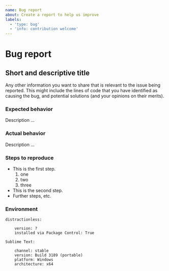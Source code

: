 ```yaml
---
name: Bug report
about: Create a report to help us improve
labels:
  - 'type: bug'
  - 'info: contribution welcome'
---
```


# Bug report

## Short and descriptive title

Any other information you want to share that is relevant to the issue being reported.
This might include the lines of code that you have identified as causing the bug,
and potential solutions (and your opinions on their merits).

### Expected behavior

Description ...

### Actual behavior

Description ...

### Steps to reproduce

* This is the first step.
  1. one
  2. two
  3. three
* This is the second step.
* Further steps, etc.

### Environment

```text
distractionless:

    version: ?
    installed via Package Control: True

Sublime Text:

    channel: stable
    version: Build 3189 (portable)
    platform: Windows
    architecture: x64
```
